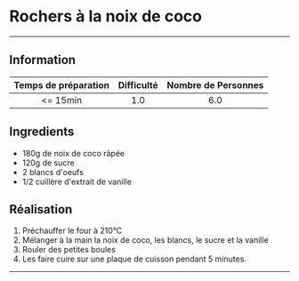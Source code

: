# Rochers à la noix de coco



---

## Information

| Temps de préparation  | Difficulté    | Nombre de Personnes |
|:---------------------:|:-------------:|:-------------------:|
| <= 15min            | 1.0  | 6.0        |

## Ingredients

- 180g de noix de coco râpée
- 120g de sucre
- 2 blancs d'oeufs
- 1/2 cuillère d'extrait de vanille


## Réalisation

1. Préchauffer le four à 210°C
1. Mélanger à la main la noix de coco, les blancs, le sucre et la vanille
1. Rouler des petites boules
1. Les faire cuire sur une plaque de cuisson pendant 5 minutes.


---


